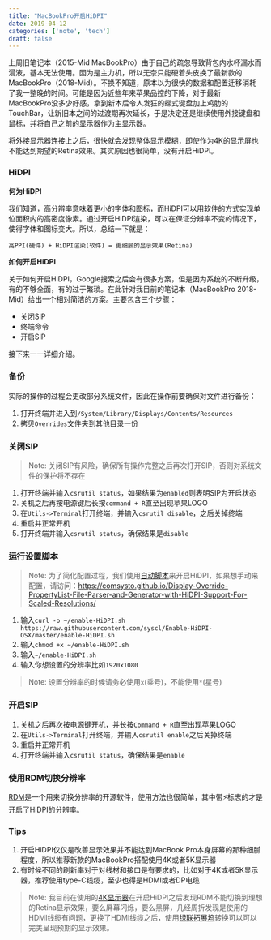 ```yaml
---
title: "MacBookPro开启HiDPI"
date: 2019-04-12
categories: ['note', 'tech']
draft: false
---
```


上周旧笔记本（2015-Mid MacBookPro）由于自己的疏忽导致背包内水杯漏水而浸液，基本无法使用。因为是主力机，所以无奈只能硬着头皮换了最新款的MacBookPro（2018-Mid）。不换不知道，原本以为很快的数据和配置迁移消耗了我一整晚的时间。可能是因为近些年来苹果品控的下降，对于最新MacBookPro没多少好感，拿到新本后令人发狂的蝶式键盘加上鸡肋的TouchBar，让新旧本之间的过渡期再次延长，于是决定还是继续使用外接键盘和鼠标，并将自己之前的显示器作为主显示器。

将外接显示器连接上之后，很快就会发现整体显示模糊，即使作为4K的显示屏也不能达到期望的Retina效果。其实原因也很简单，没有开启HiDPI。

### HiDPI

**何为HiDPI**

我们知道，高分辨率意味着更小的字体和图标，而HiDPI可以用软件的方式实现单位面积内的高密度像素。通过开启HiDPI渲染，可以在保证分辨率不变的情况下，使得字体和图标变大。所以，总结一下就是：

```
高PPI(硬件) + HiDPI渲染(软件) = 更细腻的显示效果(Retina)
```

**如何开启HiDPI**

关于如何开启HiDPI，Google搜索之后会有很多方案，但是因为系统的不断升级，有的不够全面，有的过于繁琐。在此针对我目前的笔记本（MacBookPro 2018-Mid）给出一个相对简洁的方案。主要包含三个步骤：

- 关闭SIP
- 终端命令
- 开启SIP

接下来一一详细介绍。

### 备份

实际的操作的过程会更改部分系统文件，因此在操作前要确保对文件进行备份：

1. 打开终端并进入到`/System/Library/Displays/Contents/Resources`
2. 拷贝`Overrides`文件夹到其他目录一份

### 关闭SIP

> Note: 关闭SIP有风险，确保所有操作完整之后再次打开SIP，否则对系统文件的保护将不存在

1. 打开终端并输入`csrutil status`，如果结果为`enabled`则表明SIP为开启状态
2. 关机之后再按电源键后长按`command + R`直至出现苹果LOGO
3. 在`Utils->Terminal`打开终端，并输入`csrutil disable`，之后关掉终端
4. 重启并正常开机
5. 打开终端并输入`csrutil status`，确保结果是`disable`

### 运行设置脚本

> Note: 为了简化配置过程，我们使用[自动脚本](https://github.com/syscl/Enable-HiDPI-OSX)来开启HiDPI，如果想手动来配置，请访问：https://comsysto.github.io/Display-Override-PropertyList-File-Parser-and-Generator-with-HiDPI-Support-For-Scaled-Resolutions/

1. 输入`curl -o ~/enable-HiDPI.sh https://raw.githubusercontent.com/syscl/Enable-HiDPI-OSX/master/enable-HiDPI.sh`
2. 输入`chmod +x ~/enable-HiDPI.sh`
3. 输入`~/enable-HiDPI.sh`
4. 输入你想设置的分辨率比如`1920x1080`

> Note: 设置分辨率的时候请务必使用`x`(乘号)，不能使用`*`(星号)

### 开启SIP

1. 关机之后再次按电源键开机，并长按`Command + R`直至出现苹果LOGO
2. 在`Utils->Terminal`打开终端，并输入`csrutil enable`之后关掉终端
3. 重启并正常开机
4. 打开终端并输入`csrutil status`，确保结果是`enable`

### 使用RDM切换分辨率

[RDM](http://avi.alkalay.net/software/RDM/)是一个用来切换分辨率的开源软件，使用方法也很简单，其中带⚡️标志的才是开启了HiDPI的分辨率。

### Tips

1. 开启HiDPI仅仅是改善显示效果并不能达到MacBook Pro本身屏幕的那种细腻程度，所以推荐新款的MacBookPro搭配使用4K或者5K显示器
2. 有时候不同的刷新率对于对线材和接口是有要求的，比如对于4K或者5K显示器，推荐使用type-C线缆，至少也得是HDMI或者DP电缆

> Note: 我目前在使用的[4K显示器](https://item.jd.com/1762516.html)在开启HiDPI之后发现RDM不能切换到理想的Retina显示效果，要么屏幕闪烁，要么黑屏，几经周折发现是使用的HDMI线缆有问题，更换了HDMI线缆之后，使用[绿联拓展坞](https://item.jd.com/5841257.html)转换可以可以完美呈现预期的显示效果。
